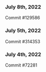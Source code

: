 ### July 8th, 2022

Commit #129586

### July 5th, 2022

Commit #314353


### July 4th, 2022

Commit #72281
